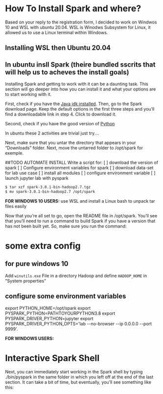 # How To Install Spark and where?

Based on your reply to the registration form, I decided to work on Windwos 10 and WSL with ubuntu 20.04. WSL is Winodws Subsystem for Linux, it allowed us to use a Linux terminal within Windows.

## Installing WSL then Ubuntu 20.04

## In ubuntu insll Spark (theire bundled sscrits that will help us to acheves the install goals)

Installing Spark and getting to work with it can be a daunting task. This section will go deeper into how you can install it and what your options are to start working with it.

First, check if you have the [Java jdk installed](isJava). Then, go to the Spark download page. Keep the default options in the first three steps and you’ll find a downloadable link in step 4. Click to download it.

Second, check if you have the good version of [Python](isPython)

In ubuntu these 2 activities are trivial just try....

Next, make sure that you untar the directory that appears in your “Downloads” folder. Next, move the untarred folder to /opt/spark for exemple.

##TODO AUTOMATE INSTALL
Write a script for:
[ ] download the version of spark
[ ] Configure environment variables for spark
[ ] download data-set for lab use case
[ ] install all modules
[ ] configure environment variable
[ ] launch jupyter lab with pyspark


```bash
$ tar xzf spark-3.0.1-bin-hadoop2.7.tgz
$ mv spark-3.0.1-bin-hadoop2.7 /opt/spark
``` 
**FOR WINDOWS 10 USERS:** use WSL and install a Linux bash to unpack tar files easily

Now that you’re all set to go, open the README file in /opt/spark. You’ll see that you’ll need to run a command to build Spark if you have a version that has not been built yet. So, make sure you run the command:


# some extra config

## for pure windows 10

   Add `winutils.exe` File in a directory Hadoop and define `HADOOP_HOME` in "System properties"

## configure some environment variables

export PYTHON_HOME=/opt/spark
export PYSPARK_PYTHON=PATHTOYOURPYTHON3.8
export PYSPARK_DRIVER_PYTHON=jupyter
export PYSPARK_DRIVER_PYTHON_OPTS='lab --no-browser --ip 0.0.0.0 --port 9999'.

**FOR WINDOWS USERS:**

# Interactive Spark Shell
Next, you can immediately start working in the Spark shell by typing ./bin/pyspark in the same folder in which you left off at the end of the last section. It can take a bit of time, but eventually, you’ll see something like this: